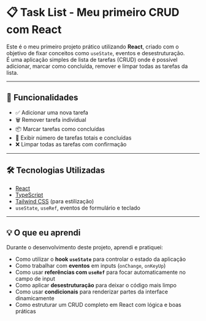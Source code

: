 # 📋 Task List - Meu primeiro CRUD com React

Este é o meu primeiro projeto prático utilizando **React**, criado com o objetivo de fixar conceitos como `useState`, eventos e desestruturação.  
É uma aplicação simples de lista de tarefas (CRUD) onde é possível adicionar, marcar como concluída, remover e limpar todas as tarefas da lista.

---

## 🚀 Funcionalidades

- ✅ Adicionar uma nova tarefa
- 🗑 Remover tarefa individual
- 📦 Marcar tarefas como concluídas
- 🔄 Exibir número de tarefas totais e concluídas
- ❌ Limpar todas as tarefas com confirmação

---

## 🛠️ Tecnologias Utilizadas

- [React](https://react.dev/)
- [TypeScript](https://www.typescriptlang.org/)
- [Tailwind CSS](https://tailwindcss.com/) (para estilização)
- `useState`, `useRef`, eventos de formulário e teclado

---

## 💡 O que eu aprendi

Durante o desenvolvimento deste projeto, aprendi e pratiquei:

- Como utilizar o **hook `useState`** para controlar o estado da aplicação
- Como trabalhar com **eventos** em inputs (`onChange`, `onKeyUp`)
- Como usar **referências com `useRef`** para focar automaticamente no campo de input
- Como aplicar **desestruturação** para deixar o código mais limpo
- Como usar **condicionais** para renderizar partes da interface dinamicamente
- Como estruturar um CRUD completo em React com lógica e boas práticas

